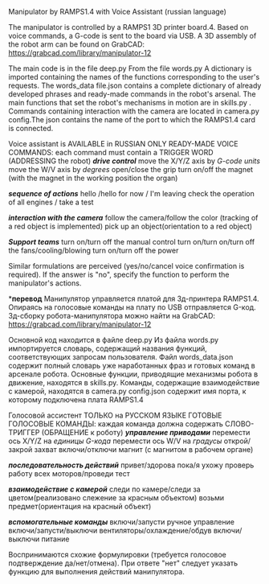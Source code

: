 Manipulator by RAMPS1.4 with Voice Assistant (russian language)

The manipulator is controlled by a RAMPS1 3D printer board.4. Based on voice commands, a G-code is sent to the board via USB.
A 3D assembly of the robot arm can be found on GrabCAD: https://grabcad.com/library/manipulator-12

The main code is in the file deep.py
From the file words.py A dictionary is imported containing the names of the functions corresponding to the user's requests.
The words_data file.json contains a complete dictionary of already developed phrases and ready-made commands in the robot's arsenal.
The main functions that set the robot's mechanisms in motion are in skills.py .
Commands containing interaction with the camera are located in camera.py
config.The json contains the name of the port to which the RAMPS1.4 card is connected.

Voice assistant is AVAILABLE in RUSSIAN ONLY
READY-MADE VOICE COMMANDS:
each command must contain a TRIGGER WORD (ADDRESSING the robot)
***drive control***
move the X/Y/Z axis by *G-code units*
move the W/V axis by *degrees*
open/close the grip
turn on/off the magnet (with the magnet in the working position the organ)

***sequence of actions***
hello /hello
for now / I'm leaving
check the operation of all engines / take a test

***interaction with the camera***
follow the camera/follow the color (tracking of a red object is implemented)
pick up an object(orientation to a red object)

***Support teams***
turn on/turn off the manual control
turn on/turn on/turn off the fans/cooling/blowing
turn on/turn off the power

Similar formulations are perceived (yes/no/cancel voice confirmation is required). If the answer is "no", specify the function to perform the manipulator's actions.


***********перевод**********
Манипулятор управляется платой для 3д-принтера RAMPS1.4. Опираясь на голосовые команды на плату по USB отправляется G-код.
3д-сборку робота-манипулятора можно найти на GrabCAD: https://grabcad.com/library/manipulator-12

Основной код находится в файле deep.py
Из файла words.py импортируется словарь, содержащий названия функций, соответствующих запросам пользователя.
Файл words_data.json содержит полный словарь уже наработанных фраз и готовых команд в арсенале робота.
Основные функции, приводящие механизмы робота в движение, находятся в skills.py.
Команды, содержащие взаимодействие с камерой, находятся в camera.py
config.json содержит имя порта, к которому подключена плата RAMPS1.4

Голосовой ассистент ТОЛЬКО на РУССКОМ ЯЗЫКЕ
ГОТОВЫЕ ГОЛОСОВЫЕ КОМАНДЫ:
каждая команда должна содержать СЛОВО-ТРИГГЕР (ОБРАЩЕНИЕ к роботу)
***управление приводами***
перемести ось X/Y/Z на *единицы G-кода*
перемести ось W/V на *градусы*
открой/закрой захват
включи/отключи магнит (с магнитом в рабочем органе)

***последовательность действий***
привет/здорова
пока/я ухожу
проверь работу всех моторов/проведи тест

***взаимодействие с камерой***
следи по камере/следи за цветом(реализовано слежение за красным объектом)
возьми предмет(ориентация на красный объект)

***вспомогательные команды***
включи/запусти ручное управление
включи/запусти/выключи вентиляторы/охлаждение/обдув
включи/выключи питание

Воспринимаются схожие формулировки (требуется голосовое подтверждение да/нет/отмена). При ответе "нет" следует указать функцию для выполнения действий манипулятора.
